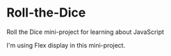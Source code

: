# Roll-the-Dice
Roll the Dice mini-project for learning about JavaScript

I'm using Flex display in this mini-project.
